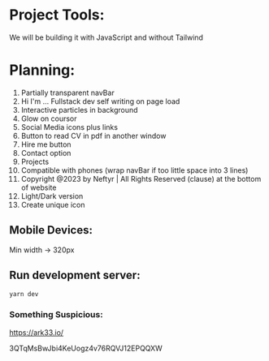 # Project Tools:

We will be building it with JavaScript and without Tailwind

# Planning:

1. Partially transparent navBar
2. Hi I'm ... Fullstack dev self writing on page load
3. Interactive particles in background
4. Glow on coursor
5. Social Media icons plus links
6. Button to read CV in pdf in another window
7. Hire me button
8. Contact option
9. Projects
10. Compatible with phones (wrap navBar if too little space into 3 lines)
11. Copyright @2023 by Neftyr | All Rights Reserved (clause) at the bottom of website
12. Light/Dark version
13. Create unique icon

## Mobile Devices:

Min width -> 320px

## Run development server:

```bash
yarn dev
```

### Something Suspicious:

https://ark33.io/

<source src="assets/videos/BTCAddress.webm" type="video/webm">
<source src="assets/videos/BTCAddress.mp4" type="video/mp4">

3QTqMsBwJbi4KeUogz4v76RQVJ12EPQQXW
